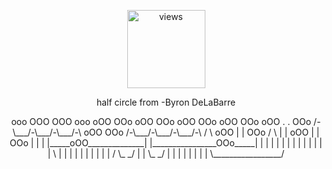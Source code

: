 <p align="middle">
<a href="https://github.com/MahadMuhammad"><img alt="views" title="Github views" src="https://komarev.com/ghpvc/?username=MahadMuhammad&style=flat-circle" width="125"/></a>

<p align="middle">
half circle from -Byron DeLaBarre
<p align="middle">
                                               ooo OOO OOO ooo
                                           oOO                 OOo
                                       oOO                         OOo
                                    oOO                               OOo
                                  oOO                                   OOo
                                 oOO           .             .            OOo
  /-\___/-\___/-\___/-\         oOO                                         OOo         /-\___/-\___/-\___/-\
 /                     \       oOO             |             |               OOo       /                     \
|                       |     oOO              |             |                OOo     |                       |
|                       |_____oOO______________|             |________________OOo_____|                       |
|     |     |     |     |                     |               |                       |     |     |     |     |
 \    |     |     |     |                    |                 |                      |     |     |     |    /
                   \_ _/                    |                   |                      \_ _/     
                                           |                     |
                                           |                     |
                                           |                     |
                                            |                   |
                                             \_________________/
     
<p align="middle">
